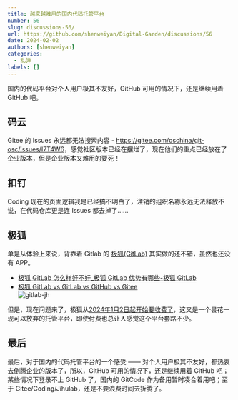 ```yaml
---
title: 越来越难用的国内代码托管平台
number: 56
slug: discussions-56/
url: https://github.com/shenweiyan/Digital-Garden/discussions/56
date: 2024-02-02
authors: [shenweiyan]
categories: 
  - 乱弹
labels: []
---
```


国内的代码平台对个人用户极其不友好，GitHub 可用的情况下，还是继续用着 GitHub 吧。

<!-- more -->

## 码云

Gitee 的 Issues 永远都无法搜索内容 - <https://gitee.com/oschina/git-osc/issues/I7T4W6>，感觉社区版本已经在摆烂了，现在他们的重点已经放在了企业版本，但是企业版本又难用的要死！

## 扣钉

Coding 现在的页面逻辑我是已经搞不明白了，注销的组织名称永远无法释放不说，在代码仓库更是连 Issues 都去掉了......

## 极狐

单是从体验上来说，背靠着 Gitlab 的 [极狐(GitLab)](https://gitlab.cn/) 其实做的还不错，虽然也还没有 APP。        
- [极狐 GitLab 怎么样好不好_极狐 GitLab 优势有哪些-极狐 GitLab](https://gitlab.cn/is-it-any-good/)        
- [极狐 GitLab vs GitLab vs GitHub vs Gitee](https://gitlab.cn/comparison/)        
![gitlab-jh](https://shub.weiyan.tech/kgarden/2024/02/jihulab-vs-github-gitee.png)

但是，现在问题来了，极狐从[2024年1月2日起开始要收费了](https://gitlab.cn/blog/2023/11/29/saas-adjustment/)，这又是一个昙花一现可以放弃的托管平台，即使付费也总让人感觉这个平台套路不少。

## 最后

最后，对于国内的代码托管平台的一个感受 —— 对个人用户极其不友好，都热衷去倒腾企业的版本了，所以，GitHub 可用的情况下，还是继续用着 GitHub 吧；某些情况下登录不上 GitHub 了，国内的 GitCode 作为备用暂时凑合着用吧；至于 Gitee/Coding/Jihulab，还是不要浪费时间去折腾了。

<script src="https://giscus.app/client.js"
	data-repo="shenweiyan/Digital-Garden"
	data-repo-id="R_kgDOKgxWlg"
	data-mapping="number"
	data-term="56"
	data-reactions-enabled="1"
	data-emit-metadata="0"
	data-input-position="bottom"
	data-theme="light"
	data-lang="zh-CN"
	crossorigin="anonymous"
	async>
</script>
